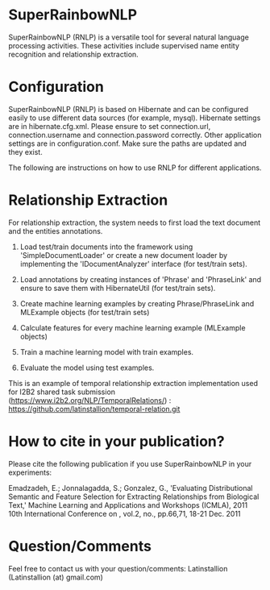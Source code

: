 SuperRainbowNLP
==========

SuperRainbowNLP (RNLP) is a versatile tool for several natural language processing activities. These activities include supervised name entity recognition and relationship extraction.


Configuration
==========
SuperRainbowNLP (RNLP) is based on Hibernate and can be configured easily to use different data sources (for example, mysql). Hibernate settings are in hibernate.cfg.xml. Please ensure to set connection.url, connection.username and connection.password correctly. Other application settings are in configuration.conf. Make sure the paths are updated and they exist.

The following are instructions on how to use RNLP for different applications.

Relationship Extraction
==========
For relationship extraction, the system needs to first load the text document and the entities annotations.

1. Load test/train documents into the framework using 'SimpleDocumentLoader' or create a new document loader by implementing the 'IDocumentAnalyzer' interface (for test/train sets).

2. Load annotations by creating instances of 'Phrase' and 'PhraseLink' and ensure to save them with HibernateUtil (for test/train sets).

3. Create machine learning examples by creating Phrase/PhraseLink and MLExample objects (for test/train sets)

4. Calculate features for every machine learning example (MLExample objects)

5. Train a machine learning model with train examples.

6. Evaluate the model using test examples.

This is an example of temporal relationship extraction implementation used for I2B2 shared task submission (https://www.i2b2.org/NLP/TemporalRelations/) :
https://github.com/latinstallion/temporal-relation.git


How to cite in your publication?
==========
Please cite the following publication if you use SuperRainbowNLP in your experiments:

Emadzadeh, E.; Jonnalagadda, S.; Gonzalez, G., 'Evaluating Distributional Semantic and Feature Selection for Extracting Relationships from Biological Text,' Machine Learning and Applications and Workshops (ICMLA), 2011 10th International Conference on , vol.2, no., pp.66,71, 18-21 Dec. 2011

Question/Comments
==========
Feel free to contact us with your question/comments:
Latinstallion (Latinstallion (at) gmail.com)
